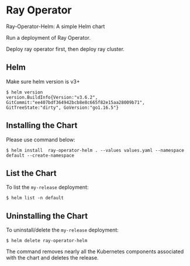 # Ray Operator

Ray-Operator-Helm: A simple Helm chart

Run a deployment of Ray Operator.

Deploy ray operator first, then deploy ray cluster.

## Helm

Make sure helm version is v3+
```console
$ helm version
version.BuildInfo{Version:"v3.6.2", GitCommit:"ee407bdf364942bcb8e8c665f82e15aa28009b71", GitTreeState:"dirty", GoVersion:"go1.16.5"}
```

## Installing the Chart

Please use command below:
```console
$ helm install  ray-operator-helm . --values values.yaml --namespace default --create-namespace
```
## List the Chart

To list the `my-release` deployment:

```console
$ helm list -n default
```

## Uninstalling the Chart

To uninstall/delete the `my-release` deployment:

```console
$ helm delete ray-operator-helm
```

The command removes nearly all the Kubernetes components associated with the
chart and deletes the release.
